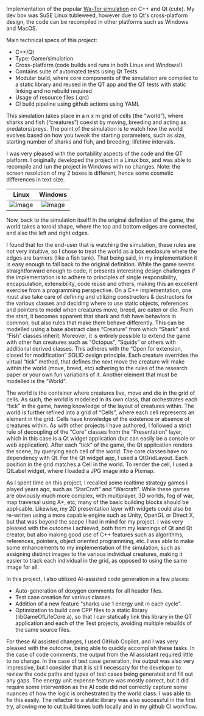 Implementation of the popular [Wa-Tor simulation](https://en.wikipedia.org/wiki/Wa-Tor) on C++ and Qt (cute).
My dev box was SuSE Linux tubleweed, however due to Qt's cross-platform design, the code can be recompiled in other platforms such as Windows and MacOS.

Main technical specs of this project:
- C++/Qt
- Type: Game/simulation
- Cross-platform (code builds and runs in both Linux and Windows!)
- Contains suite of automated tests using Qt Tests
- Modular build, where core components of the simulation are compiled to a static library and reused in the QT app and the QT tests with static linking and no rebuild required
- Usage of resource files (.qrc)
- CI build pipeline using github actions using YAML

This simulation takes place in a n x m grid of cells (the “world”), where sharks and fish (“creatures”) coexist by moving, breeding and acting as predators/preys.  The point of the simulation is to watch how the world evolves based on how you tweak the starting parameters, such as size, starting number of sharks and fish, and breeding, lifetime intervals.

I was very pleased with the portability aspects of the code and the QT platform.
I originally developed the project in a Linux box, and was able to recompile and run the project in Windows with no changes.
Note: the screen resolution of my 2 boxes is different, hence some cosmetic differences in text size.


Linux             |  Windows
:-------------------------:|:-------------------------:
![image](https://github.com/user-attachments/assets/c5ee8d17-1947-472b-9d62-66e263c0861c)  |  ![image](https://github.com/user-attachments/assets/6d501636-a47c-429c-a77e-dacd4c97f785)

Now, back to the simulation itself!
In the original definition of the game, the world takes a toroid shape, where the top and bottom edges are connected, and also the left and right edges.  

I found that for the end-user that is watching the simulation, these rules are not very intuitive, so I chose to treat the world as a box enclosure where the edges are barriers (like a fish tank).  That being said, in my implementation it is easy enough to fall back to the original definition.
While the game seems straightforward enough to code, it presents interesting design challenges if the implementation is to adhere to principles of single responsibility, encapsulation, extensibility, code reuse and others, making this an excellent exercise from a programming perspective.  On a C++ implementation, one must also take care of defining and utilizing constructors & destructors for the various classes and deciding where to use static objects, references and pointers to model when creatures move, breed, are eaten or die.
From the start, it becomes apparent that shark and fish have behaviors in common, but also rules that make them behave differently.  This can be modelled using a base abstract class “Creature” from which “Shark” and “Fish” classes inherit.  Moreover, it is entirely possible to extend the game with other fun creatures such as “Octopus”,  “Squids” or others with additional derived classes.  This adheres with the “Open for extension, closed for modification” SOLID design principle.
Each creature overrides the virtual “tick” method, that defines the next move the creature will make within the world (move, breed, etc) adhering to the rules of the research paper or your own fun variations of it.
Another element that must be modelled is the “World”.  

The world is the container where creatures live, move and die in the grid of cells.  As such, the world is modelled in its own class, that orchestrates each “tick” in the game, having knowledge of the layout of creatures within.  The world is further refined into a grid of “Cells”, where each cell represents an element in the grid.  Cells have knowledge of the existence or absence of creatures within.
As with other projects I have authored, I followed a strict rule of decoupling of the “Core” classes from the “Presentation” layer, which in this case is a Qt widget application (but can easily be a console or web application).  After each “tick” of the game, the Qt application renders the scene, by querying each cell of the world.  The core classes have no dependency with Qt.
For the Qt widget app, I used a QtGridLayout.  Each position in the grid matches a Cell in the world.  To render the cell, I used a QtLabel widget, where I loaded a JPG image into a Pixmap.

As I spent time on this project, I recalled some realtime strategy games I played years ago, such as “StarCraft” and “Warcraft”. While these games are obviously much more complex, with multiplayer, 3D worlds, fog of war, map traversal using A*, etc, many of the basic building blocks should be applicable.  Likewise, my 2D presentation layer with widgets could also be re-written using a more capable engine such as Unity, OpenGL or Direct X, but that was beyond the scope I had in mind for my project.
I was very pleased with the outcome I achieved, both from my learnings of Qt and Qt creator, but also making good use of C++ features such as algorithms, references, pointers, object oriented programming, etc.  I was able to make some enhancements to my implementation of the simulation, such as assigning distinct images to the various individual creatures, making it easier to track each individual in the grid, as opposed to using the same image for all.

In this project, I also utilized AI-assisted code generation in a few places:
- Auto-generation of doxygen comments for all header files.
- Test case creation for various classes.
- Addition of a new feature "sharks use 1 energy unit in each cycle".
- Optimization to build core CPP files to a static library (libGameOfLifeCore.a), so that I can statically link this library in the QT application and each of the Test projects, avoiding multiple rebuilds of the same source files.

For these AI assisted changes, I used GitHub Copilot, and I was very pleased with the outcome, being able to quickly accomplish these tasks.  In the case of code comments, the output from the AI assistant required little to no change.  In the case of test case generation, the output was also very impressive, but I consider that it is still necessary for the developer to review the code paths and types of test cases being generated and fill out any gaps. 
The energy unit expense feature was mostly correct, but it did require some intervention as the AI code did not correctly capture some nuances of how the logic is orchestrated by the world class. I was able to fix this easily. The refactor to a static library was also successful in the first try, allowing me to cut build times both locally and in my github CI workflow.
